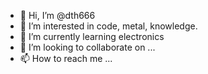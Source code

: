 - 👋 Hi, I’m @dth666
- 👀 I’m interested in code, metal, knowledge.
- 🌱 I’m currently learning electronics
- 💞️ I’m looking to collaborate on ...
- 📫 How to reach me ...

<!---
dth666/dth666 is a ✨ special ✨ repository because its `README.md` (this file) appears on your GitHub profile.
You can click the Preview link to take a look at your changes.
--->
